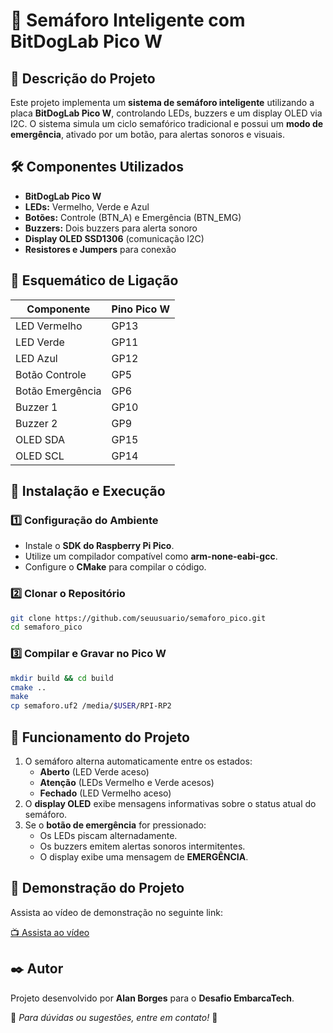 # 🚦 Semáforo Inteligente com BitDogLab Pico W

## 📌 Descrição do Projeto
Este projeto implementa um **sistema de semáforo inteligente** utilizando a placa **BitDogLab Pico W**, controlando LEDs, buzzers e um display OLED via I2C. O sistema simula um ciclo semafórico tradicional e possui um **modo de emergência**, ativado por um botão, para alertas sonoros e visuais.

## 🛠️ Componentes Utilizados
- **BitDogLab Pico W**
- **LEDs:** Vermelho, Verde e Azul
- **Botões:** Controle (BTN_A) e Emergência (BTN_EMG)
- **Buzzers:** Dois buzzers para alerta sonoro
- **Display OLED SSD1306** (comunicação I2C)
- **Resistores e Jumpers** para conexão

## 🔌 Esquemático de Ligação

| Componente       | Pino Pico W |
|------------------|------------|
| LED Vermelho     | GP13       |
| LED Verde       | GP11       |
| LED Azul        | GP12       |
| Botão Controle  | GP5        |
| Botão Emergência | GP6        |
| Buzzer 1        | GP10       |
| Buzzer 2        | GP9        |
| OLED SDA        | GP15       |
| OLED SCL        | GP14       |

## 🚀 Instalação e Execução

### 1️⃣ Configuração do Ambiente
- Instale o **SDK do Raspberry Pi Pico**.
- Utilize um compilador compatível como **arm-none-eabi-gcc**.
- Configure o **CMake** para compilar o código.

### 2️⃣ Clonar o Repositório
```bash
git clone https://github.com/seuusuario/semaforo_pico.git
cd semaforo_pico
```

### 3️⃣ Compilar e Gravar no Pico W
```bash
mkdir build && cd build
cmake ..
make
cp semaforo.uf2 /media/$USER/RPI-RP2
```

## 🔄 Funcionamento do Projeto
1. O semáforo alterna automaticamente entre os estados:
   - **Aberto** (LED Verde aceso)
   - **Atenção** (LEDs Vermelho e Verde acesos)
   - **Fechado** (LED Vermelho aceso)
2. O **display OLED** exibe mensagens informativas sobre o status atual do semáforo.
3. Se o **botão de emergência** for pressionado:
   - Os LEDs piscam alternadamente.
   - Os buzzers emitem alertas sonoros intermitentes.
   - O display exibe uma mensagem de **EMERGÊNCIA**.

## 🎥 Demonstração do Projeto
Assista ao vídeo de demonstração no seguinte link:

[📺 Assista ao vídeo](https://youtu.be/dLx91NVbRjA)

## ✒️ Autor
Projeto desenvolvido por **Alan Borges** para o **Desafio EmbarcaTech**.

📌 *Para dúvidas ou sugestões, entre em contato!* 🚀

